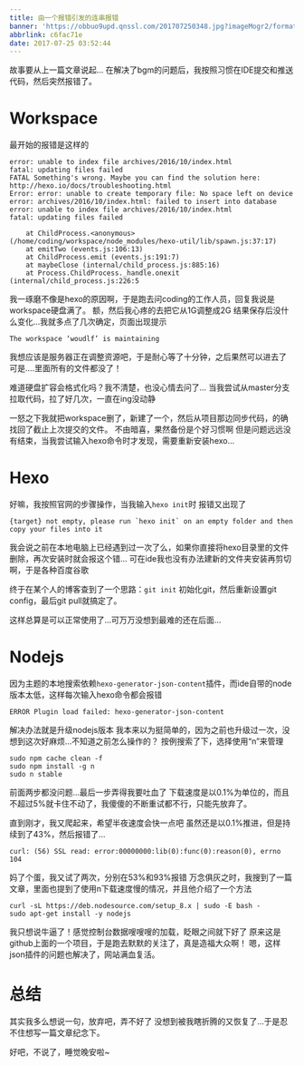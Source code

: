 ```yaml
---
title: 由一个报错引发的连串报错
banner: 'https://obbuo9upd.qnssl.com/201707250348.jpg?imageMogr2/format/webp'
abbrlink: c6fac71e
date: 2017-07-25 03:52:44
---
```

故事要从上一篇文章说起...
在解决了bgm的问题后，我按照习惯在IDE提交和推送代码，然后突然报错了。
<!--more-->

# Workspace

最开始的报错是这样的

```
error: unable to index file archives/2016/10/index.html                                                                     
fatal: updating files failed                                                                                                
FATAL Something's wrong. Maybe you can find the solution here: http://hexo.io/docs/troubleshooting.html                     
Error: error: unable to create temporary file: No space left on device                                                      
error: archives/2016/10/index.html: failed to insert into database                                                          
error: unable to index file archives/2016/10/index.html                                                                     
fatal: updating files failed                                                                                                
                                                                                                                            
    at ChildProcess.<anonymous> (/home/coding/workspace/node_modules/hexo-util/lib/spawn.js:37:17)                          
    at emitTwo (events.js:106:13)                                                                                           
    at ChildProcess.emit (events.js:191:7)                                                                                  
    at maybeClose (internal/child_process.js:885:16)                                                                        
    at Process.ChildProcess._handle.onexit (internal/child_process.js:226:5
```

我一琢磨不像是hexo的原因啊，于是跑去问coding的工作人员，回复我说是workspace硬盘满了。
额，然后我心疼的去把它从1G调整成2G
结果保存后没什么变化...我就多点了几次确定，页面出现提示

```
The workspace ‘woudlf’ is maintaining
```
我想应该是服务器正在调整资源吧，于是耐心等了十分钟，之后果然可以进去了
可是....里面所有的文件都没了！

难道硬盘扩容会格式化吗？我不清楚，也没心情去问了...
当我尝试从master分支拉取代码，拉了好几次，一直在ing没动静

一怒之下我就把workspace删了，新建了一个，然后从项目那边同步代码，的确找回了截止上次提交的文件。
不由暗喜，果然备份是个好习惯啊
但是问题远远没有结束，当我尝试输入hexo命令时才发现，需要重新安装hexo...

# Hexo

好嘛，我按照官网的步骤操作，当我输入`hexo init`时
报错又出现了

```
{target} not empty, please run `hexo init` on an empty folder and then copy your files into it
```
我会说之前在本地电脑上已经遇到过一次了么，如果你直接将hexo目录里的文件删除，再次安装时就会报这个错...
可在ide我也没有办法建新的文件夹安装再剪切啊，于是各种百度谷歌

终于在某个人的博客查到了一个思路：`git init`
初始化git，然后重新设置git config，最后git pull就搞定了。

这样总算是可以正常使用了...可万万没想到最难的还在后面...

# Nodejs

因为主题的本地搜索依赖`hexo-generator-json-content`插件，而ide自带的node版本太低，这样每次输入hexo命令都会报错

```
ERROR Plugin load failed: hexo-generator-json-content
```

解决办法就是升级nodejs版本
我本来以为挺简单的，因为之前也升级过一次，没想到这次好麻烦...不知道之前怎么操作的？
按例搜索了下，选择使用“n”来管理

```
sudo npm cache clean -f
sudo npm install -g n
sudo n stable
```

前面两步都没问题...最后一步弄得我要吐血了
下载速度是以0.1%为单位的，而且不超过5%就卡住不动了，我傻傻的不断重试都不行，只能先放弃了。

直到刚才，我又爬起来，希望半夜速度会快一点吧
虽然还是以0.1%推进，但是持续到了43%，然后报错了...

```
curl: (56) SSL read: error:00000000:lib(0):func(0):reason(0), errno 104
```

妈了个蛋，我又试了两次，分别在53%和93%报错
万念俱灰之时，我搜到了一篇文章，里面也提到了使用n下载速度慢的情况，并且他介绍了一个方法

```
curl -sL https://deb.nodesource.com/setup_8.x | sudo -E bash -
sudo apt-get install -y nodejs
```

我只想说牛逼了！感觉控制台数据嗖嗖嗖的加载，眨眼之间就下好了
原来这是github上面的一个项目，于是跑去默默的关注了，真是造福大众啊！
嗯，这样json插件的问题也解决了，网站满血复活。

# 总结

其实我多么想说一句，放弃吧，弄不好了
没想到被我瞎折腾的又恢复了...于是忍不住想写一篇文章纪念下。

好吧，不说了，睡觉晚安啦~
